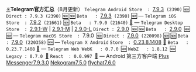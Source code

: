 [✳](https://t.me/PJAPK)**Telegram官方汇总**（8月更新）
`Telegram Android
Store  : `[7.9.3](https://t.me/PJAPK/20353)` (2390)` [🆕](https://play.google.com/store/apps/details?id=org.telegram.messenger&hl=en)
`Direct : 7.9.3 (2390)` [🆕](https://t.me/TAndroidAPK) [🆕](https://telegram.org/dl/android/apk)
`Beta   : `[7.9.3](https://t.me/PJAPK/20353)` (2390)` [🆕](https://install.appcenter.ms/users/drklo-2kb-ghpo/apps/telegram-beta-2/distribution_groups/all-users-of-telegram-beta-2)
— 
`Telegram iOS
Store  : `[7.9.2](https://t.me/PJAPKIOS/2366)` (21661)` [🆕](https://apps.apple.com/app/id686449807)
`Beta   : 7.9.0 (21640)` [🔗](https://t.me/tgslots)
—
`Telegram Desktop
Store  : `[2.9.1-W](https://www.microsoft.com/store/productId/9NZTWSQNTD0S) | [2.9.1-M](https://apps.apple.com/app/id946399090) | [2.9.0-L](https://snapcraft.io/telegram-desktop)
`Direct : `[2.9.0](https://t.me/QQ877752030/1102)` `[🆕](https://desktop.telegram.org/) [🆕](https://github.com/telegramdesktop/tdesktop/releases)
`Beta   : `[2.9.0](https://t.me/QQ877752030/1106)` `[🆕](https://github.com/telegramdesktop/tdesktop/releases) [🆕](https://desktop.telegram.org/changelog#beta-version)
—
`Telegram macOS
Store  : `7.9.0` `[🆕](https://apps.apple.com/app/id747648890)
`Direct : `[7.9.0](https://t.me/PJAPKIOS/2362)` (220098)` [🆕](https://t.me/macos_stable_updates_files) [🆕](https://macos.telegram.org/)
`Beta   : `[7.9.0](https://t.me/PJAPKIOS/2364)` (220358)` [🆕](https://install.appcenter.ms/users/keepcoder/apps/telegram-swift/distribution_groups/public)
—
`Telegram X Android`
`Store  : `[0.23.8.1408](https://wx877752030.lanzoux.com/iIiOmqohxje) [🔗](https://play.google.com/store/apps/details?id=org.thunderdog.challegram)
`Beta   : 0.23.7.1408` [🔗](https://play.google.com/apps/testing/org.thunderdog.challegram)
—
`Telegram Web
WebK   : 0.7.0 `[🆕](https://webk.telegram.org/)
`WebZ   : 1.8.12 `[🆕](https://webz.telegram.org/)
`Legacy : 0.7.0 `[🔗](https://web.telegram.org/?legacy=1)
`React  : 0.0.997 `[🔗](https://evgeny-nadymov.github.io/telegram-react/)
—
Android 第三方客户端
[Plus Messenger7.9.3.0](https://t.me/PJAPK/20369)
[Nekogram7.5.0](https://t.me/PJAPK/14941)
[flychat7.6.0](https://t.me/PJAPK/14493)
